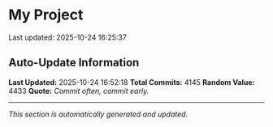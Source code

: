 # My Project


Last updated: 2025-10-24 16:25:37
























































































































































































































































































































































































































































































































































































































































































































































































































































































































































































































































































































































































































































































































































































































































































































































































































































































































































































































































































































































































































































































































































































































































































































































































































































































































































































































































































































































































































































































































































































































































































































































































































































































































































































































































































































































































































































































































































































































































































































































































































































































































































































































































































































































































































































































































































































































































































































## Auto-Update Information

**Last Updated:** 2025-10-24 16:52:18
**Total Commits:** 4145
**Random Value:** 4433
**Quote:** _Commit often, commit early._

---
_This section is automatically generated and updated._